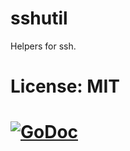 # sshutil


Helpers for ssh.

# License: MIT

# [![GoDoc](https://godoc.org/github.com/taruti/sshutil?status.png)](http://godoc.org/github.com/taruti/sshutil)

